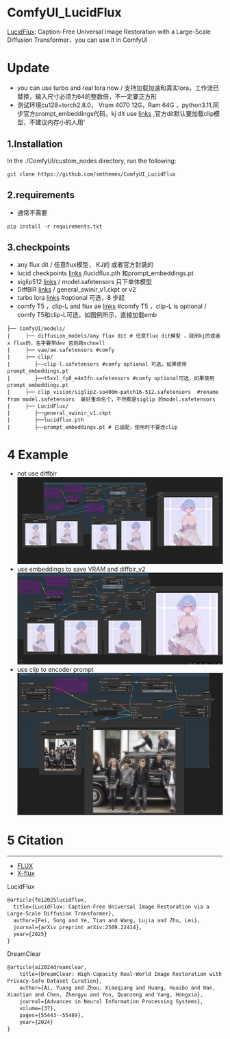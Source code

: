 # ComfyUI_LucidFlux
 [LucidFlux](https://github.com/W2GenAI-Lab/LucidFlux): Caption-Free Universal Image Restoration with a Large-Scale Diffusion Transformer，you can use it in ComfyUI

# Update
* you can use turbo and real lora now / 支持加载加速和真实lora，工作流已替换，输入尺寸必须为64的整数倍，不一定要正方形
* 测试环境cu128+torch2.8.0， Vram 4070 12G，Ram 64G ，python3.11,同步官方prompt_embeddings代码，kj dit use  [links](https://huggingface.co/Kijai/flux-fp8/blob/main/flux1-dev-fp8.safetensors) ,官方dit默认要加载clip模型，不建议内存小的人用‘  

  
1.Installation  
-----
  In the ./ComfyUI/custom_nodes directory, run the following:   
```
git clone https://github.com/smthemex/ComfyUI_LucidFlux
```
2.requirements  
----
* 通常不需要
```
pip install -r requirements.txt
```

3.checkpoints 
----
* any flux dit / 任意flux模型， KJ的 或者官方封装的
* lucid checkpoints [links](https://huggingface.co/W2GenAI/LucidFlux/tree/main) /lucidflux.pth 和prompt_embeddings.pt
* siglip512 [links](https://huggingface.co/google/siglip2-so400m-patch16-512/tree/main) / model.safetensors 只下单体模型   
* DiffBIR [links](https://huggingface.co/lxq007/DiffBIR/tree/main)  /  general_swinir_v1.ckpt   or v2
* turbo lora [links](https://huggingface.co/alimama-creative/FLUX.1-Turbo-Alpha)  #optional 可选，8 步起  
* comfy T5 ，clip-L and flux ae   [links](https://huggingface.co/Comfy-Org/models)   #comfy T5 ，clip-L is optional / comfy T5和clip-L可选，如图例所示，直接加载emb
```
├── ComfyUI/models/
|     ├── diffusion_models/any flux dit # 任意flux dit模型 ，就用kj的或者x flux的，名字要带dev 否则跑schnell
|     ├── vae/ae.safetensors #comfy 
|     ├── clip/
|        ├──clip-l.safetensors #comfy optional 可选，如果使用prompt_embeddings.pt
|        ├──t5xxl_fp8_e4m3fn.safetensors #comfy optional可选，如果使用prompt_embeddings.pt
|     ├── clip_vision/siglip2-so400m-patch16-512.safetensors  #rename from model.safetensors  最好重命名个，不然都是siglip 的model.safetensors
|     ├── LucidFlux/
|        ├──general_swinir_v1.ckpt
|        ├──lucidflux.pth
|        ├──prompt_embeddings.pt # 已适配，使用时不要连clip
```

# 4 Example
*  not use diffbir  
![](https://github.com/smthemex/ComfyUI_LucidFlux/blob/main/example_workflows/example_nodif.png)
* use embeddings to save VRAM  and diffbir_v2
![](https://github.com/smthemex/ComfyUI_LucidFlux/blob/main/example_workflows/example.png)
* use clip to encoder prompt  
![](https://github.com/smthemex/ComfyUI_LucidFlux/blob/main/example_workflows/example1007.png)

# 5 Citation
------
* [FLUX ](https://github.com/black-forest-labs/flux)
* [ X-flux](https://github.com/XLabs-AI/x-flux)

 LucidFlux 
```
@article{fei2025lucidflux,
  title={LucidFlux: Caption-Free Universal Image Restoration via a Large-Scale Diffusion Transformer},
  author={Fei, Song and Ye, Tian and Wang, Lujia and Zhu, Lei},
  journal={arXiv preprint arXiv:2509.22414},
  year={2025}
}
```
DreamClear
```
@article{ai2024dreamclear,
    title={DreamClear: High-Capacity Real-World Image Restoration with Privacy-Safe Dataset Curation},
    author={Ai, Yuang and Zhou, Xiaoqiang and Huang, Huaibo and Han, Xiaotian and Chen, Zhengyu and You, Quanzeng and Yang, Hongxia},
    journal={Advances in Neural Information Processing Systems},
    volume={37},
    pages={55443--55469},
    year={2024}
}
```
